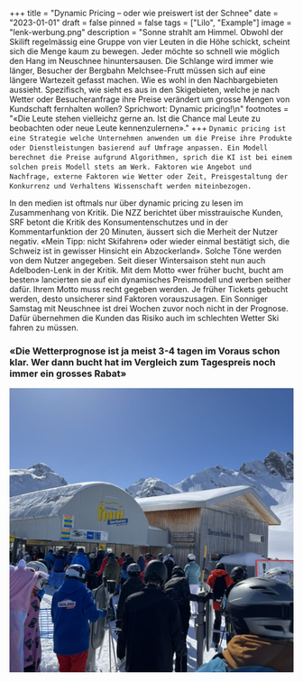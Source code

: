 +++
title = "Dynamic Pricing – oder wie preiswert ist der Schnee"
date = "2023-01-01"
draft = false
pinned = false
tags = ["Lilo", "Example"]
image = "lenk-werbung.png"
description = "Sonne strahlt am Himmel. Obwohl der Skilift regelmässig eine Gruppe von vier Leuten in die Höhe schickt, scheint sich die Menge kaum zu bewegen. Jeder möchte so schnell wie möglich den Hang im Neuschnee hinuntersausen. Die Schlange wird immer wie länger, Besucher der Bergbahn Melchsee-Frutt müssen sich auf eine längere Wartezeit gefasst machen. Wie es wohl in den Nachbargebieten aussieht. Spezifisch, wie sieht es aus in den Skigebieten, welche je nach Wetter oder Besucheranfrage ihre Preise verändert um grosse Mengen von Kundschaft fernhalten wollen? Sprichwort: Dynamic pricing!\n"
footnotes = "«Die Leute stehen vielleichz gerne an. Ist die Chance mal Leute zu beobachten oder neue Leute kennenzulernen»."
+++
`Dynamic pricing ist eine Strategie welche Unternehmen anwenden um die Preise ihre Produkte oder Dienstleistungen basierend auf Umfrage anpassen. Ein Modell berechnet die Preise aufgrund Algorithmen, sprich die KI ist bei einem solchen preis Modell stets am Werk. Faktoren wie Angebot und Nachfrage, externe Faktoren wie Wetter oder Zeit, Preisgestaltung der Konkurrenz und Verhaltens Wissenschaft werden miteinbezogen.`

In den medien ist oftmals nur über dynamic pricing zu lesen im Zusammenhang von Kritik. Die NZZ berichtet über misstrauische Kunden, SRF betont die Kritik des Konsumentenschutzes und in der Kommentarfunktion der 20 Minuten, äussert sich die Merheit der Nutzer negativ. «Mein Tipp: nicht Skifahren» oder wieder einmal bestätigt sich, die Schweiz ist in gewisser Hinsicht ein Abzockerland». Solche Töne werden von dem Nutzer angegeben. Seit dieser Wintersaison steht nun auch Adelboden-Lenk in der Kritik. Mit dem Motto «wer früher bucht, bucht am besten» lancierten sie auf ein dynamisches Preismodell und werben seither dafür. Ihrem Motto muss recht gegeben werden. Je früher Tickets gebucht werden, desto unsicherer sind Faktoren vorauszusagen. Ein Sonniger Samstag mit Neuschnee ist drei Wochen zuvor noch nicht in der Prognose. Dafür übernehmen die Kunden das Risiko auch im schlechten Wetter Ski fahren zu müssen. 

### «Die Wetterprognose ist ja meist 3-4 tagen im Voraus schon klar. Wer dann bucht hat im Vergleich zum Tagespreis noch immer ein grosses Rabat»

![07.03.24, lisa von siebenthal, anstehen an dem Lift](e6b64045-f74a-4b2f-abb5-b923c8f2d19e.jpg)